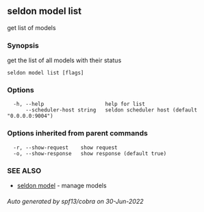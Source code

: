 ## seldon model list

get list of models

### Synopsis

get the list of all models with their status

```
seldon model list [flags]
```

### Options

```
  -h, --help                    help for list
      --scheduler-host string   seldon scheduler host (default "0.0.0.0:9004")
```

### Options inherited from parent commands

```
  -r, --show-request    show request
  -o, --show-response   show response (default true)
```

### SEE ALSO

* [seldon model](seldon_model.md)	 - manage models

###### Auto generated by spf13/cobra on 30-Jun-2022
